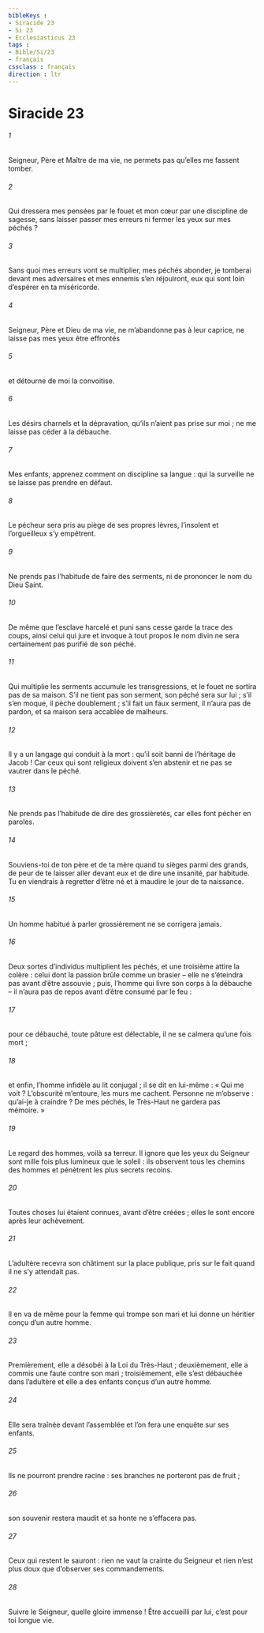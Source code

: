 ```yaml
---
bibleKeys : 
- Siracide 23
- Si 23
- Ecclesiasticus 23
tags : 
- Bible/Si/23
- français
cssclass : français
direction : ltr
---
```


# Siracide 23

###### 1
Seigneur, Père et Maître de ma vie,
ne permets pas qu’elles me fassent tomber.
###### 2
Qui dressera mes pensées par le fouet
et mon cœur par une discipline de sagesse,
sans laisser passer mes erreurs
ni fermer les yeux sur mes péchés ?
###### 3
Sans quoi mes erreurs vont se multiplier,
mes péchés abonder,
je tomberai devant mes adversaires
et mes ennemis s’en réjouiront,
eux qui sont loin d’espérer en ta miséricorde.
###### 4
Seigneur, Père et Dieu de ma vie,
ne m’abandonne pas à leur caprice,
ne laisse pas mes yeux être effrontés
###### 5
et détourne de moi la convoitise.
###### 6
Les désirs charnels et la dépravation,
qu’ils n’aient pas prise sur moi ;
ne me laisse pas céder à la débauche.
###### 7
Mes enfants, apprenez comment on discipline sa langue :
qui la surveille ne se laisse pas prendre en défaut.
###### 8
Le pécheur sera pris au piège de ses propres lèvres,
l’insolent et l’orgueilleux s’y empêtrent.
###### 9
Ne prends pas l’habitude de faire des serments,
ni de prononcer le nom du Dieu Saint.
###### 10
De même que l’esclave harcelé et puni sans cesse
garde la trace des coups,
ainsi celui qui jure et invoque à tout propos le nom divin
ne sera certainement pas purifié de son péché.
###### 11
Qui multiplie les serments accumule les transgressions,
et le fouet ne sortira pas de sa maison.
S’il ne tient pas son serment, son péché sera sur lui ;
s’il s’en moque, il pèche doublement ;
s’il fait un faux serment, il n’aura pas de pardon,
et sa maison sera accablée de malheurs.
###### 12
Il y a un langage qui conduit à la mort :
qu’il soit banni de l’héritage de Jacob !
Car ceux qui sont religieux doivent s’en abstenir
et ne pas se vautrer dans le péché.
###### 13
Ne prends pas l’habitude de dire des grossièretés,
car elles font pécher en paroles.
###### 14
Souviens-toi de ton père et de ta mère
quand tu sièges parmi des grands,
de peur de te laisser aller devant eux
et de dire une insanité, par habitude.
Tu en viendrais à regretter d’être né
et à maudire le jour de ta naissance.
###### 15
Un homme habitué à parler grossièrement
ne se corrigera jamais.
###### 16
Deux sortes d’individus multiplient les péchés,
et une troisième attire la colère :
celui dont la passion brûle comme un brasier
– elle ne s’éteindra pas avant d’être assouvie ;
puis, l’homme qui livre son corps à la débauche
– il n’aura pas de repos avant d’être consumé par le feu :
###### 17
pour ce débauché, toute pâture est délectable,
il ne se calmera qu’une fois mort ;
###### 18
et enfin, l’homme infidèle au lit conjugal ;
il se dit en lui-même : « Qui me voit ?
L’obscurité m’entoure, les murs me cachent.
Personne ne m’observe : qu’ai-je à craindre ?
De mes péchés, le Très-Haut ne gardera pas mémoire. »
###### 19
Le regard des hommes, voilà sa terreur.
Il ignore que les yeux du Seigneur
sont mille fois plus lumineux que le soleil :
ils observent tous les chemins des hommes
et pénètrent les plus secrets recoins.
###### 20
Toutes choses lui étaient connues, avant d’être créées ;
elles le sont encore après leur achèvement.
###### 21
L’adultère recevra son châtiment sur la place publique,
pris sur le fait quand il ne s’y attendait pas.
###### 22
Il en va de même pour la femme qui trompe son mari
et lui donne un héritier conçu d’un autre homme.
###### 23
Premièrement, elle a désobéi à la Loi du Très-Haut ;
deuxièmement, elle a commis une faute contre son mari ;
troisièmement, elle s’est débauchée dans l’adultère
et elle a des enfants conçus d’un autre homme.
###### 24
Elle sera traînée devant l’assemblée
et l’on fera une enquête sur ses enfants.
###### 25
Ils ne pourront prendre racine :
ses branches ne porteront pas de fruit ;
###### 26
son souvenir restera maudit
et sa honte ne s’effacera pas.
###### 27
Ceux qui restent le sauront :
rien ne vaut la crainte du Seigneur
et rien n’est plus doux que d’observer ses commandements.
###### 28
Suivre le Seigneur, quelle gloire immense !
Être accueilli par lui, c’est pour toi longue vie.
